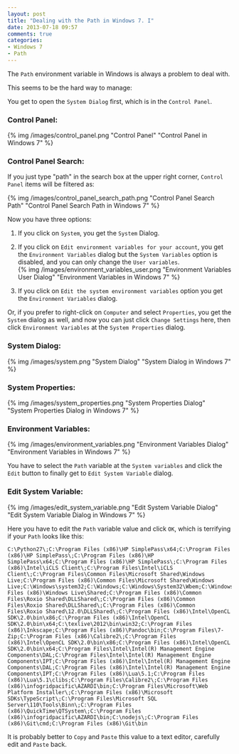 ```yaml
---
layout: post
title: "Dealing with the Path in Windows 7. I"
date: 2013-07-18 09:57
comments: true
categories: 
- Windows 7
- Path
---
```


The `Path` environment variable in Windows is always a problem to deal with.

This seems to be the hard way to manage:

You get to open the `System Dialog` first, which is in the `Control Panel`.

### Control Panel:
{% img /images/control_panel.png "Control Panel" "Control Panel in Windows 7" %}

### Control Panel Search:
If you just type "path" in the search box at the upper right corner, `Control Panel` items will be filtered as:

{% img /images/control_panel_search_path.png "Control Panel Search Path" "Control Panel Search Path in Windows 7" %}

Now you have three options:

1. If you click on `System`, you get the `System` Dialog.

2. If you click on `Edit environment variables for your account`, you get the `Environment Variables` dialog but the `System Variables` option is disabled, and you can only change the `User variables`.  
{% img /images/environment_variables_user.png "Environment Variables User Dialog" "Environment Variables in Windows 7" %}

3. If you click on `Edit the system environment variables` option you get the `Environment Variables` dialog.

Or, if you prefer to right-click on `Computer` and select `Properties`, you get the `System` dialog as well, and now you can just click `Change Settings` here, then click `Environment Variables` at the `System Properties` dialog.

### System Dialog:
{% img /images/system.png "System Dialog" "System Dialog in Windows 7" %}

### System Properties:
{% img /images/system_properties.png "System Properties Dialog" "System Properties Dialog in Windows 7" %}

### Environment Variables:
{% img /images/environment_variables.png "Environment Variables Dialog" "Environment Variables in Windows 7" %}

You have to select the `Path` variable at the `System variables` and click the `Edit` button to finally get to `Edit System Variable` dialog.

### Edit System Variable:
{% img /images/edit_system_variable.png "Edit System Variable Dialog" "Edit System Variable Dialog in Windows 7" %}

Here you have to edit the `Path` variable value and click `OK`, which is terrifying if your `Path` looks like this:

    C:\Python27\;C:\Program Files (x86)\HP SimplePass\x64;C:\Program Files (x86)\HP SimplePass\;C:\Program Files (x86)\HP SimplePass\x64;C:\Program Files (x86)\HP SimplePass\;C:\Program Files (x86)\Intel\iCLS Client\;C:\Program Files\Intel\iCLS Client\;C:\Program Files\Common Files\Microsoft Shared\Windows Live;C:\Program Files (x86)\Common Files\Microsoft Shared\Windows Live;C:\Windows\system32;C:\Windows;C:\Windows\System32\Wbem;C:\Windows\System32\WindowsPowerShell\v1.0\;C:\Program Files (x86)\Windows Live\Shared;C:\Program Files (x86)\Common Files\Roxio Shared\DLLShared\;C:\Program Files (x86)\Common Files\Roxio Shared\DLLShared\;C:\Program Files (x86)\Common Files\Roxio Shared\12.0\DLLShared\;C:\Program Files (x86)\Intel\OpenCL SDK\2.0\bin\x86;C:\Program Files (x86)\Intel\OpenCL SDK\2.0\bin\x64;C:\texlive\2012\bin\win32;C:\Program Files (x86)\Inkscape;C:\Program Files (x86)\Pandoc\bin;C:\Program Files\7-Zip;C:\Program Files (x86)\Calibre2\;C:\Program Files (x86)\Intel\OpenCL SDK\2.0\bin\x86;C:\Program Files (x86)\Intel\OpenCL SDK\2.0\bin\x64;C:\Program Files\Intel\Intel(R) Management Engine Components\DAL;C:\Program Files\Intel\Intel(R) Management Engine Components\IPT;C:\Program Files (x86)\Intel\Intel(R) Management Engine Components\DAL;C:\Program Files (x86)\Intel\Intel(R) Management Engine Components\IPT;C:\Program Files (x86)\Lua\5.1;C:\Program Files (x86)\Lua\5.1\clibs;C:\Program Files\Calibre2\;C:\Program Files (x86)\infogridpacific\AZARDI\bin;C:\Program Files\Microsoft\Web Platform Installer\;C:\Program Files (x86)\Microsoft SDKs\TypeScript\;C:\Program Files\Microsoft SQL Server\110\Tools\Binn\;C:\Program Files (x86)\QuickTime\QTSystem\;C:\Program Files (x86)\infogridpacific\AZARDI\bin;C:\nodejs\;C:\Program Files (x86)\Git\cmd;C:\Program Files (x86)\Git\bin

It is probably better to `Copy` and `Paste` this value to a text editor, carefully edit and `Paste` back.
